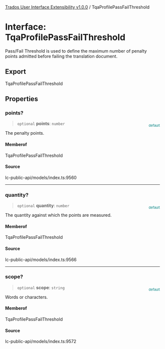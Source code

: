 [Trados User Interface Extensibility v1.0.0](../wiki/globals) / TqaProfilePassFailThreshold

# Interface: TqaProfilePassFailThreshold

Pass/Fail Threshold is used to define the maximum number of penalty points admitted before failing the translation document.

## Export

TqaProfilePassFailThreshold

## Properties

### points?

> `optional` **points**: `number`

<div style="display:inline; float:right; color:#008080; margin-top:-23px; font-size:11px">default</div><div style="display: inline;">The penalty points.</div>

#### Memberof

TqaProfilePassFailThreshold

#### Source

lc-public-api/models/index.ts:9560

***

### quantity?

> `optional` **quantity**: `number`

<div style="display:inline; float:right; color:#008080; margin-top:-23px; font-size:11px">default</div><div style="display: inline;">The quantity against which the points are measured.</div>

#### Memberof

TqaProfilePassFailThreshold

#### Source

lc-public-api/models/index.ts:9566

***

### scope?

> `optional` **scope**: `string`

<div style="display:inline; float:right; color:#008080; margin-top:-23px; font-size:11px">default</div><div style="display: inline;">Words or characters.</div>

#### Memberof

TqaProfilePassFailThreshold

#### Source

lc-public-api/models/index.ts:9572
